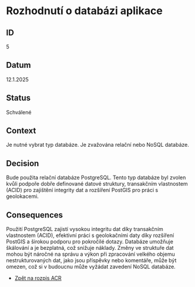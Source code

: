 # Rozhodnutí o databázi aplikace

## ID

5

## Datum

12.1.2025

## Status

Schválené

## Context

Je nutné vybrat typ databáze. Je zvažována relační nebo NoSQL databáze.

## Decision

Bude použita relační databáze PostgreSQL. Tento typ databáze byl zvolen kvůli podpoře dobře definované datové struktury, transakčním vlastnostem (ACID) pro zajištění integrity dat a rozšíření PostGIS pro práci s geolokacemi.

## Consequences

Použití PostgreSQL zajistí vysokou integritu dat díky transakčním vlastnostem (ACID), efektivní práci s geolokačními daty díky rozšíření PostGIS a širokou podporu pro pokročilé dotazy. Databáze umožňuje škálování a je bezplatná, což snižuje náklady. Změny ve struktuře dat mohou být náročné na správu a výkon při zpracování velkého objemu nestrukturovaných dat, jako jsou příspěvky nebo komentáře, může být omezen, což si v budoucnu může vyžádat zavedení NoSQL databáze.

- [Zpět na rozpis ACR](https://github.com/vojtechnerad/4IT575-seminarni-prace/blob/main/soa/acr/README.md)